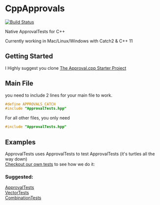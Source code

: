 CppApprovals
============

[![Build Status](https://api.travis-ci.org/approvals/ApprovalTests.cpp.svg?branch=master)](https://travis-ci.org/approvals/ApprovalTests.cpp)

Native ApprovalTests for C++

Currently working in Mac/Linux/Windows with Catch2 & C++ 11


## Getting Started

I Highly suggest you clone [The Approval.cpp Starter Project](https://github.com/approvals/ApprovalTests.Cpp.StarterProject)

## Main File

you need to include 2 lines for your main file to work.

``` cpp
#define APPROVALS_CATCH
#include "ApprovalTests.hpp"
```

For all other files, you only need
``` cpp
#include "ApprovalTests.hpp"
```

## Examples
ApprovalTests uses ApprovalTests to test ApprovalTests (it's turtles all the way down)  
[Checkout our own tests](https://github.com/approvals/ApprovalTests.cpp/tree/master/ApprovalTests_Catch2_Tests) to see how we do it:  
### Suggested:  
[ApprovalTests](https://github.com/approvals/ApprovalTests.cpp/blob/master/ApprovalTests_Catch2_Tests/ApprovalsTests.cpp)  
[VectorTests](https://github.com/approvals/ApprovalTests.cpp/blob/master/ApprovalTests_Catch2_Tests/VectorTests.cpp)  
[CombinationTests](https://github.com/approvals/ApprovalTests.cpp/blob/master/ApprovalTests_Catch2_Tests/CombinationTests.cpp)  
